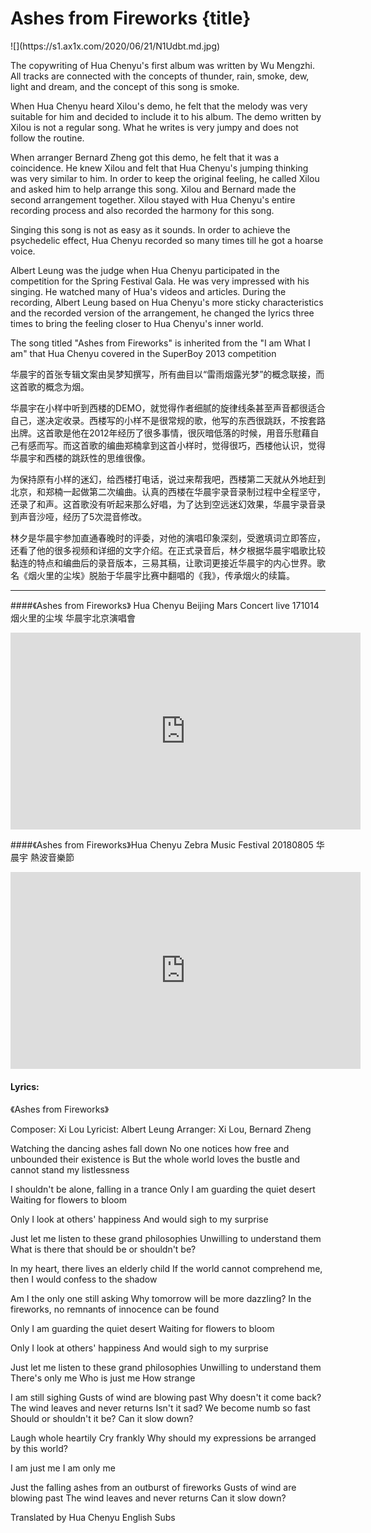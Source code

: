 # Ashes from Fireworks {title}
<div class="background" markdown="1">
![](https://s1.ax1x.com/2020/06/21/N1Udbt.md.jpg)
</div>

The copywriting of Hua Chenyu's first album was written by Wu Mengzhi. All tracks are connected with the concepts of thunder, rain, smoke, dew, light and dream, and the concept of this song is smoke.

When Hua Chenyu heard Xilou's demo, he felt that the melody was very suitable for him and decided to include it to his album. The demo written by Xilou is not a regular song. What he writes is very jumpy and does not follow the routine.

When arranger Bernard Zheng got this demo, he felt that it was a coincidence. He knew Xilou and felt that Hua Chenyu's jumping thinking was very similar to him. In order to keep the original feeling, he called Xilou and asked him to help arrange this song. Xilou and Bernard made the second arrangement together. Xilou stayed with Hua Chenyu's entire recording process and also recorded the harmony for this song.

Singing this song is not as easy as it sounds. In order to achieve the psychedelic effect, Hua Chenyu recorded so many times till he got a hoarse voice.

Albert Leung was the judge when Hua Chenyu participated in the competition for the Spring Festival Gala. He was very impressed with his singing. He watched many of Hua's videos and articles. During the recording, Albert Leung based on Hua Chenyu's more sticky characteristics and the recorded version of the arrangement, he changed the lyrics three times to bring the feeling closer to Hua Chenyu's inner world.

The song titled "Ashes from Fireworks" is inherited from the "I am What I am" that Hua Chenyu covered in the SuperBoy 2013 competition

华晨宇的首张专辑文案由吴梦知撰写，所有曲目以“雷雨烟露光梦”的概念联接，而这首歌的概念为烟。

华晨宇在小样中听到西楼的DEMO，就觉得作者细腻的旋律线条甚至声音都很适合自己，遂决定收录。西楼写的小样不是很常规的歌，他写的东西很跳跃，不按套路出牌。这首歌是他在2012年经历了很多事情，很灰暗低落的时候，用音乐慰藉自己有感而写。而这首歌的编曲郑楠拿到这首小样时，觉得很巧，西楼他认识，觉得华晨宇和西楼的跳跃性的思维很像。

为保持原有小样的迷幻，给西楼打电话，说过来帮我吧，西楼第二天就从外地赶到北京，和郑楠一起做第二次编曲。认真的西楼在华晨宇录音录制过程中全程坚守，还录了和声。这首歌没有听起来那么好唱，为了达到空远迷幻效果，华晨宇录音录到声音沙哑，经历了5次混音修改。

林夕是华晨宇参加直通春晚时的评委，对他的演唱印象深刻，受邀填词立即答应，还看了他的很多视频和详细的文字介绍。在正式录音后，林夕根据华晨宇唱歌比较黏连的特点和编曲后的录音版本，三易其稿，让歌词更接近华晨宇的内心世界。歌名《烟火里的尘埃》脱胎于华晨宇比赛中翻唱的《我》，传承烟火的续篇。

---------------------------------

####《Ashes from Fireworks》 Hua Chenyu Beijing Mars Concert live 171014
烟火里的尘埃 华晨宇北京演唱會

<iframe width="560" height="315" src="https://www.youtube.com/embed/WpzWo2oSDZg" frameborder="0" allow="accelerometer; autoplay; encrypted-media; gyroscope; picture-in-picture" allowfullscreen></iframe>

####《Ashes from Fireworks》Hua Chenyu Zebra Music Festival 20180805
华晨宇 熱波音樂節

<iframe width="560" height="315" src="https://www.youtube.com/embed/s4EIqlcQLeQ" frameborder="0" allow="accelerometer; autoplay; encrypted-media; gyroscope; picture-in-picture" allowfullscreen></iframe>

#### Lyrics:
<div class="box">
《Ashes from Fireworks》

Composer: Xi Lou
Lyricist: Albert Leung
Arranger: Xi Lou, Bernard Zheng

Watching the dancing ashes fall down
No one notices how free and unbounded their existence is
But the whole world loves the bustle
and cannot stand my listlessness

I shouldn't be alone, falling in a trance
Only I am guarding the quiet desert
Waiting for flowers to bloom

Only I look at others' happiness
And would sigh to my surprise

Just let me listen to these grand philosophies
Unwilling to understand them
What is there that should be or shouldn't be?

In my heart, there lives an elderly child
If the world cannot comprehend me,
then I would confess to the shadow

Am I the only one still asking
Why tomorrow will be more dazzling?
In the fireworks, no remnants of innocence can be found

Only I am guarding the quiet desert
Waiting for flowers to bloom

Only I look at others' happiness
And would sigh to my surprise

Just let me listen to these grand philosophies
Unwilling to understand them
There's only me
Who is just me
How strange

I am still sighing
Gusts of wind are blowing past
Why doesn't it come back?
The wind leaves and never returns
Isn't it sad?
We become numb so fast
Should or shouldn't it be?
Can it slow down?

Laugh whole heartily
Cry frankly
Why should my expressions be arranged
by this world?

I am just me
I am only me

Just the falling ashes from an outburst of fireworks
Gusts of wind are blowing past
The wind leaves and never returns
Can it slow down?

Translated by Hua Chenyu English Subs
</div>